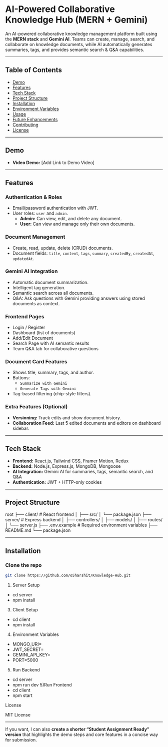 # AI-Powered Collaborative Knowledge Hub (MERN + Gemini)

An AI-powered collaborative knowledge management platform built using the **MERN stack** and **Gemini AI**. Teams can create, manage, search, and collaborate on knowledge documents, while AI automatically generates summaries, tags, and provides semantic search & Q&A capabilities.

---

## Table of Contents

- [Demo](#demo)
- [Features](#features)
- [Tech Stack](#tech-stack)
- [Project Structure](#project-structure)
- [Installation](#installation)
- [Environment Variables](#environment-variables)
- [Usage](#usage)
- [Future Enhancements](#future-enhancements)
- [Contributing](#contributing)
- [License](#license)

---

## Demo

- **Video Demo:** [Add Link to Demo Video]

---

## Features

### Authentication & Roles
- Email/password authentication with JWT.
- User roles: `user` and `admin`.
  - **Admin:** Can view, edit, and delete any document.
  - **User:** Can view and manage only their own documents.

### Document Management
- Create, read, update, delete (CRUD) documents.
- Document fields: `title`, `content`, `tags`, `summary`, `createdBy`, `createdAt`, `updatedAt`.

### Gemini AI Integration
- Automatic document summarization.
- Intelligent tag generation.
- Semantic search across all documents.
- Q&A: Ask questions with Gemini providing answers using stored documents as context.

### Frontend Pages
- Login / Register
- Dashboard (list of documents)
- Add/Edit Document
- Search Page with AI semantic results
- Team Q&A tab for collaborative questions

### Document Card Features
- Shows title, summary, tags, and author.
- Buttons:
  - `Summarize with Gemini`
  - `Generate Tags with Gemini`
- Tag-based filtering (chip-style filters).

### Extra Features (Optional)
- **Versioning:** Track edits and show document history.
- **Collaboration Feed:** Last 5 edited documents and editors on dashboard sidebar.

---

## Tech Stack

- **Frontend:** React.js, Tailwind CSS, Framer Motion, Redux
- **Backend:** Node.js, Express.js, MongoDB, Mongoose
- **AI Integration:** Gemini AI for summaries, tags, semantic search, and Q&A
- **Authentication:** JWT + HTTP-only cookies

---

## Project Structure
root
├── client/ # React frontend
│ ├── src/
│ └── package.json
├── server/ # Express backend
│ ├── controllers/
│ ├── models/
│ ├── routes/
│ └── server.js
├── .env.example # Required environment variables
├── README.md
└── package.json

---

## Installation

### Clone the repo

```bash
git clone https://github.com/o5harshit/Knowledge-Hub.git
```

1) Server Setup
 - cd server
 - npm install
3) Client Setup
 - cd client
 - npm install
4) Environment Variables
 - MONGO_URI=<Your MongoDB connection string>
 - JWT_SECRET=<Your JWT secret>
 - GEMINI_API_KEY=<Your Gemini API key>
 - PORT=5000
5) Run Backend
 - cd server
 - npm run dev
5)Run Frontend
 - cd client
 - npm start

License

MIT License

---

If you want, I can also **create a shorter “Student Assignment Ready” version** that highlights the demo steps and core features in a concise way for submission. 
